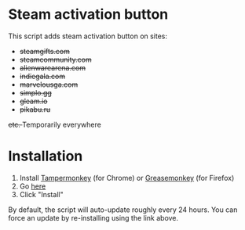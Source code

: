 <h1>Steam activation button</h1>

This script adds steam activation button on sites:
<strike>
<ul>
<li>steamgifts.com</li>
<li>steamcommunity.com</li>
<li>alienwarearena.com</li>
<li>indiegala.com</li>
<li>marvelousga.com</li>
<li>simplo.gg</li>
<li>gleam.io</li>
<li>pikabu.ru</li>
</ul>
etc.
</strike>
Temporarily everywhere

<h1>Installation</h1>

<ol>
<li>Install <a href="https://chrome.google.com/webstore/detail/tampermonkey/dhdgffkkebhmkfjojejmpbldmpobfkfo">Tampermonkey</a> (for Chrome) or <a href="https://addons.mozilla.org/en-US/firefox/addon/greasemonkey/">Greasemonkey</a> (for Firefox)</li>
<li>Go <a href="https://github.com/DEMENT0R/steam_activation_button/raw/master/steam_activation_button.user.js">here</a></li>
<li>Click "Install"</li>
</ol>
<p>By default, the script will auto-update roughly every 24 hours. You can force an update by re-installing using the link above.</p>
